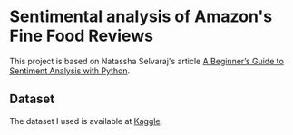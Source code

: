 # Sentimental analysis of Amazon's Fine Food Reviews

This project is based on Natassha Selvaraj's article [A Beginner’s Guide to Sentiment Analysis with Python](https://towardsdatascience.com/a-beginners-guide-to-sentiment-analysis-in-python-95e354ea84f6).

## Dataset
The dataset I used is available at [Kaggle](https://www.kaggle.com/snap/amazon-fine-food-reviews?select=Reviews.csv).
